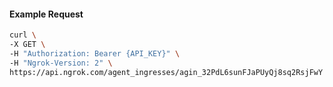 <!-- Code generated for API Clients. DO NOT EDIT. -->

#### Example Request

```bash
curl \
-X GET \
-H "Authorization: Bearer {API_KEY}" \
-H "Ngrok-Version: 2" \
https://api.ngrok.com/agent_ingresses/agin_32PdL6sunFJaPUyQj8sq2RsjFwY
```
